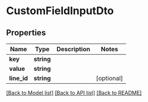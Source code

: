 # CustomFieldInputDto

## Properties
Name | Type | Description | Notes
------------ | ------------- | ------------- | -------------
**key** | **string** |  | 
**value** | **string** |  | 
**line_id** | **string** |  | [optional] 

[[Back to Model list]](../README.md#documentation-for-models) [[Back to API list]](../README.md#documentation-for-api-endpoints) [[Back to README]](../README.md)


